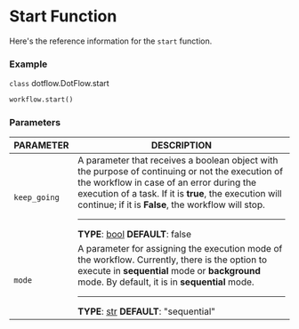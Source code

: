# Start Function

Here's the reference information for the `start` function.

### Example

`class` dotflow.DotFlow.start

```python
workflow.start()
```

### Parameters

| PARAMETER     | DESCRIPTION |
|---------------|-----------------|
| `keep_going`  | A parameter that receives a boolean object with the purpose of continuing or not the execution of the workflow in case of an error during the execution of a task. If it is **true**, the execution will continue; if it is **False**, the workflow will stop. <hr> **TYPE**: [bool](https://docs.python.org/3/library/functions.html#bool) **DEFAULT**: false |
| `mode`        | A parameter for assigning the execution mode of the workflow. Currently, there is the option to execute in **sequential** mode or **background** mode. By default, it is in **sequential** mode. <hr> **TYPE**: [str](https://docs.python.org/3/library/stdtypes.html#str) **DEFAULT**: "sequential" |
